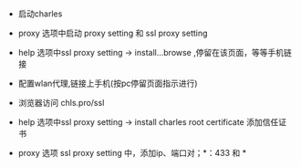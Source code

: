 ##
* 启动charles
* proxy 选项中启动 proxy setting 和 ssl proxy setting
* help 选项中ssl proxy setting -> install...browse ,停留在该页面，等等手机链接
* 配置wlan代理,链接上手机(按pc停留页面指示进行)
* 浏览器访问 chls.pro/ssl

* help 选项中ssl proxy setting -> install charles root certificate 添加信任证书

* proxy 选项 ssl proxy setting 中，添加ip、端口对；*：433 和 *
